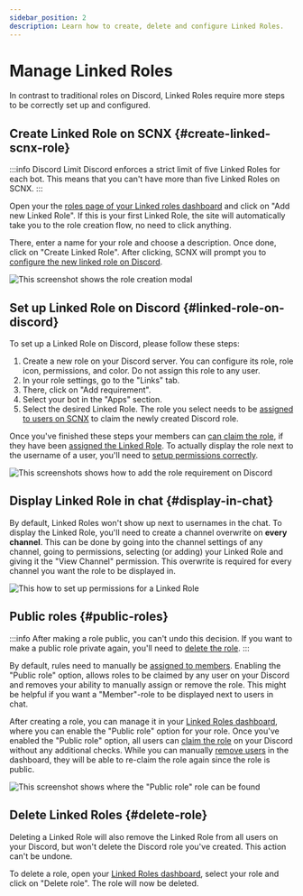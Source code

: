 ```yaml
---
sidebar_position: 2
description: Learn how to create, delete and configure Linked Roles.
---
```


# Manage Linked Roles

In contrast to traditional roles on Discord, Linked Roles require more steps to be correctly set up and configured.

## Create Linked Role on SCNX {#create-linked-scnx-role}

:::info Discord Limit
Discord enforces a strict limit of five Linked Roles for each bot. This means that you can't have more than five Linked
Roles on SCNX.
:::

Open your the [roles page of your Linked roles dashboard](https://scnx.app/glink?page=linked-roles/roles) and click on
"Add new Linked Role". If this is your first Linked Role, the site will automatically take you to the role creation
flow, no need to click anything.

There, enter a name for your role and choose a description. Once done, click on "Create Linked Role". After clicking,
SCNX will prompt you to [configure the new linked role on Discord](#linked-role-on-discord).

![This screenshot shows the role creation modal](@site/docs/assets/linked-roles/role-managment/add-new-role.png)

## Set up Linked Role on Discord {#linked-role-on-discord}

To set up a Linked Role on Discord, please follow these steps:

1. Create a new role on your Discord server. You can configure its role, role icon, permissions, and color. Do not
   assign this role to any user.
2. In your role settings, go to the "Links" tab.
3. There, click on "Add requirement".
4. Select your bot in the "Apps" section.
5. Select the desired Linked Role. The role you select needs to
   be [assigned to users on SCNX](./user-management#add-role) to claim the newly created Discord role.

Once you've finished these steps your members can [can claim the role](./claim-roles.md), if they have
been [assigned the Linked Role](./user-management#add-role).
To actually display the role next to the username of a user, you'll need
to [setup permissions correctly](#display-in-chat).

![This screenshots shows how to add the role requirement on Discord](@site/docs/assets/linked-roles/role-managment/role-discord-settings.png)

## Display Linked Role in chat {#display-in-chat}

By default, Linked Roles won't show up next to usernames in the chat. To display the Linked Role, you'll need to create
a channel overwrite on **every channel**. This can be done by going into the channel settings of any channel, going to
permissions, selecting (or adding) your Linked Role and giving it the "View Channel" permission. This overwrite is
required for every channel you want the role to be displayed in.

![This how to set up permissions for a Linked Role](@site/docs/assets/linked-roles/role-managment/display-role-in-chat.png)

## Public roles {#public-roles}

:::info
After making a role public, you can't undo this decision. If you want to make a public role private again, you'll need
to [delete the role](#delete-role).
:::

By default, rules need to manually be [assigned to members](./user-management). Enabling the "Public role" option, allows
roles to be claimed by any user on your Discord and removes your ability to manually assign or remove the role. This
might be helpful if you want a "Member"-role to be displayed next to users in chat.

After creating a role, you can manage it
in your [Linked Roles dashboard](https://scnx.app/glink?page=linked-roles/roles), where you can enable the "Public role"
option for your role. Once you've enabled the "Public role" option, all users can [claim the role](./claim-roles) on
your Discord without any
additional checks. While you can manually [remove users](./user-management#delete-user) in the dashboard, they will be
able to re-claim the role again since the role is public.

![This screenshot shows where the \"Public role\" role can be found](@site/docs/assets/linked-roles/role-managment/public-role.png)

## Delete Linked Roles {#delete-role}

Deleting a Linked Role will also remove the Linked Role from all users on your Discord, but won't delete the Discord
role you've created. This action can't be undone.

To delete a role, open your [Linked Roles dashboard](https://scnx.app/glink?page=linked-roles/roles), select your role
and click on "Delete role". The role will now be deleted.